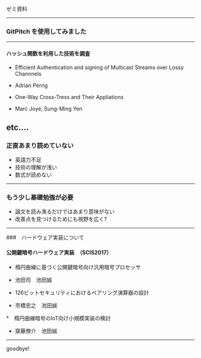 ゼミ資料

---

### **GitPitch** を使用してみました

---

#### ハッシュ関数を利用した技術を調査

* Efficient Authentication and signing of Multicast Streams over Lossy Channnels
 - Adrian Perrig 

* One-Way Cross-Tress and Their Appliations
 - Marc Joye, Sung-Ming Yen

etc....
---

### 正直あまり読めていない

* 英語力不足
* 技術の理解が浅い
* 数式が読めない

---

### もう少し基礎勉強が必要

* 論文を読み漁るだけではあまり意味がない
* 改善点を見つけるためにも視野を広く?

---

###　ハードウェア実装について

#### 公開鍵暗号ハードウェア実装　（SCIS2017）

* 楕円曲線に基づく公開鍵暗号向け汎用暗号プロセッサ
 - 池田司　池田誠

* 126ビットセキュリティにおけるペアリング演算器の設計
 - 市橋忠之　池田誠

*　楕円曲線暗号のIoT向け小規模実装の検討
 - 齋藤僚介　池田誠

---

goodbye!